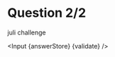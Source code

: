 <script>
    export let answerStore;
    export let validate;

    import Input from "$lib/Input.svelte";
</script>

<div class="markdown">

# Question 2/2

juli challenge

</div>

<Input {answerStore} {validate} />
